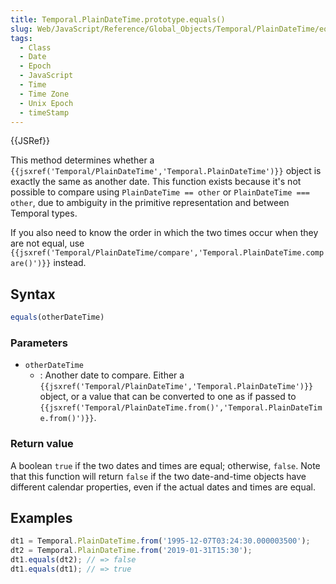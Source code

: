 ```yaml
---
title: Temporal.PlainDateTime.prototype.equals()
slug: Web/JavaScript/Reference/Global_Objects/Temporal/PlainDateTime/equals
tags:
  - Class
  - Date
  - Epoch
  - JavaScript
  - Time
  - Time Zone
  - Unix Epoch
  - timeStamp
---
```

{{JSRef}}

<p class="summary"><span class="seoSummary">This method determines whether a <code>{{jsxref('Temporal/PlainDateTime','Temporal.PlainDateTime')}}</code> object is exactly the same as another date.</span> This function exists because it's not possible to compare using <code>PlainDateTime == other</code> or <code>PlainDateTime === other</code>, due to ambiguity in the primitive representation and between Temporal types.</p>

If you also need to know the order in which the two times occur when they are
not equal, use
`{{jsxref('Temporal/PlainDateTime/compare','Temporal.PlainDateTime.compare()')}}`
instead.

## Syntax

```js
equals(otherDateTime)
```

### Parameters

- `otherDateTime`
  - : Another date to compare. Either a
    `{{jsxref('Temporal/PlainDateTime','Temporal.PlainDateTime')}}`
    object, or a value that can be converted to one as if passed to
    `{{jsxref('Temporal/PlainDateTime.from()','Temporal.PlainDateTime.from()')}}`.

### Return value

A boolean `true` if the two dates and times are equal; otherwise, `false`. Note
that this function will return `false` if the two date-and-time objects have
different calendar properties, even if the actual dates and times are equal.

## Examples

```js
dt1 = Temporal.PlainDateTime.from('1995-12-07T03:24:30.000003500');
dt2 = Temporal.PlainDateTime.from('2019-01-31T15:30');
dt1.equals(dt2); // => false
dt1.equals(dt1); // => true
```
